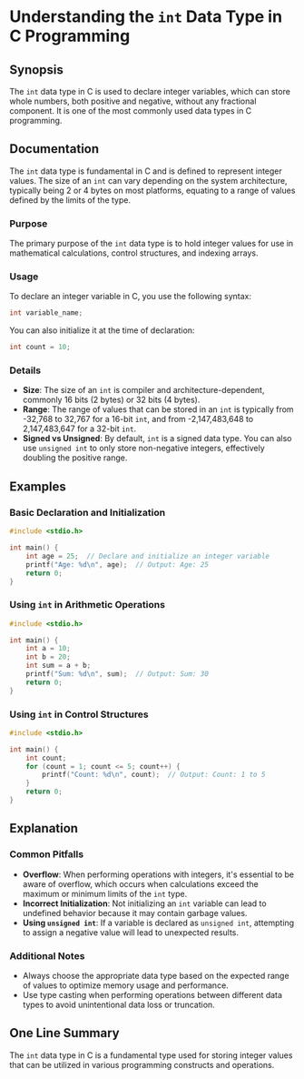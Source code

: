 <!--
Meta Description: # Understanding the `int` Data Type in C Programming ## Synopsis The `int` data type in C is used to declare integer variables, which can store whole ...
Meta Keywords: int, type, data, count, can
-->

# Understanding the `int` Data Type in C Programming

## Synopsis
The `int` data type in C is used to declare integer variables, which can store whole numbers, both positive and negative, without any fractional component. It is one of the most commonly used data types in C programming.

## Documentation
The `int` data type is fundamental in C and is defined to represent integer values. The size of an `int` can vary depending on the system architecture, typically being 2 or 4 bytes on most platforms, equating to a range of values defined by the limits of the type. 

### Purpose
The primary purpose of the `int` data type is to hold integer values for use in mathematical calculations, control structures, and indexing arrays. 

### Usage
To declare an integer variable in C, you use the following syntax:

```c
int variable_name;
```

You can also initialize it at the time of declaration:

```c
int count = 10;
```

### Details
- **Size**: The size of an `int` is compiler and architecture-dependent, commonly 16 bits (2 bytes) or 32 bits (4 bytes).
- **Range**: The range of values that can be stored in an `int` is typically from -32,768 to 32,767 for a 16-bit `int`, and from -2,147,483,648 to 2,147,483,647 for a 32-bit `int`.
- **Signed vs Unsigned**: By default, `int` is a signed data type. You can also use `unsigned int` to only store non-negative integers, effectively doubling the positive range.

## Examples
### Basic Declaration and Initialization
```c
#include <stdio.h>

int main() {
    int age = 25;  // Declare and initialize an integer variable
    printf("Age: %d\n", age);  // Output: Age: 25
    return 0;
}
```

### Using `int` in Arithmetic Operations
```c
#include <stdio.h>

int main() {
    int a = 10;
    int b = 20;
    int sum = a + b;
    printf("Sum: %d\n", sum);  // Output: Sum: 30
    return 0;
}
```

### Using `int` in Control Structures
```c
#include <stdio.h>

int main() {
    int count;
    for (count = 1; count <= 5; count++) {
        printf("Count: %d\n", count);  // Output: Count: 1 to 5
    }
    return 0;
}
```

## Explanation
### Common Pitfalls
- **Overflow**: When performing operations with integers, it's essential to be aware of overflow, which occurs when calculations exceed the maximum or minimum limits of the `int` type.
- **Incorrect Initialization**: Not initializing an `int` variable can lead to undefined behavior because it may contain garbage values.
- **Using `unsigned int`**: If a variable is declared as `unsigned int`, attempting to assign a negative value will lead to unexpected results.

### Additional Notes
- Always choose the appropriate data type based on the expected range of values to optimize memory usage and performance.
- Use type casting when performing operations between different data types to avoid unintentional data loss or truncation.

## One Line Summary
The `int` data type in C is a fundamental type used for storing integer values that can be utilized in various programming constructs and operations.